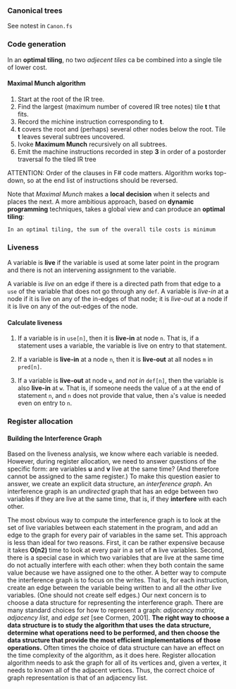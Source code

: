 ### Canonical trees

See notest in `Canon.fs`

### Code generation

In an **optimal tiling**, no two _adjecent tiles_ ca be combined into a single tile
of lower cost.

#### Maximal Munch algorithm

1. Start at the root of the IR tree.
2. Find the largest (maximum number of covered IR tree notes) tile **t** that fits.
3. Record the michine instruction corresponding to **t**.
4. **t** covers the root and (perhaps) several other nodes below the root.
   Tile **t** leaves several subtrees uncovered.
5. Ivoke **Maximum Munch** recursively on all subtrees.
6. Emit the machine instructions recorded in step **3** in order of a
   postorder traversal fo the tiled IR tree

ATTENTION: Order of the clauses in F# code matters. Algorithm works top-down, so
at the end list of instructions should be reversed.

Note that _Maximal Munch_ makes a **local decision** when it selects and places the next.
A more ambitious approach, based on **dynamic programming** techniques, takes a global view
and can produce an **optimal tiling**:
```
In an optimal tiling, the sum of the overall tile costs is minimum
```

### Liveness

A variable is **live** if the variable is used at some later point in the program
and there is not an intervening assignment to the variable.

A variable is _live_ on an edge if there is a directed path from that
edge to a `use` of the variable that does not go through any `def`. A variable is
_live-in_ at a node if it is live on any of the in-edges of that node; it is _live-out_
at a node if it is live on any of the out-edges of the node.

#### Calculate liveness

1. If a variable is in `use[n]`, then it is **live-in** at node `n`. That is, if a statement
   uses a variable, the variable is live on entry to that statement.

2. If a variable is **live-in** at a node `n`, then it is **live-out** at all nodes `m` in `pred[n]`.

3. If a variable is **live-out** at node `w`, and _not in_ `def[n]`, then the variable is also
   **live-in** at `w`. That is, if someone needs the value of `a` at the end of statement `n`,
   and `n` does not provide that value, then `a`'s value is needed even on entry to `n`.

### Register allocation

#### Building the Interference Graph

  Based on the liveness analysis, we know where each variable is needed. However,
during register allocation, we need to answer questions of the specific
form: are variables **u** and **v** live at the same time? (And therefore cannot
be assigned to the same register.) To make this question easier to answer,
we create an explicit data structure, an _interference graph_. An interference
graph is an _undirected_ graph that has an edge between two variables if they
are live at the same time, that is, if they **interfere** with each other.

  The most obvious way to compute the interference graph is to look at
the set of live variables between each statement in the program, and add an
edge to the graph for every pair of variables in the same set. This approach
is less than ideal for two reasons. First, it can be rather expensive because
it takes **O(n2)** time to look at every pair in a set of **n** live variables. Second,
there is a special case in which two variables that are live at the same time
do not actually interfere with each other: when they both contain the same
value because we have assigned one to the other.
  A better way to compute the interference graph is to focus on the writes.
That is, for each instruction, create an edge between the variable being
written to and all the _other_ live variables. (One should not create self
edges.)
  Our next concern is to choose a data structure for representing the interference
graph. There are many standard choices for how to represent a
graph: _adjacency matrix, adjacency list_, and _edge set_ [see Cormen, 2001].
**The right way to choose a data structure is to study the algorithm that uses**
**the data structure, determine what operations need to be performed, and**
**then choose the data structure that provide the most efficient implementations**
**of those operations.** Often times the choice of data structure can have
an effect on the time complexity of the algorithm, as it does here. Register allocation
algorithm needs to ask the graph for all of its vertices and, given a vertex, it
needs to known all of the adjacent vertices. Thus, the correct choice of graph
representation is that of an adjacency list.
